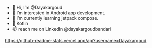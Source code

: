 - 👋 Hi, I’m @Dayakargoud
- 👀 I’m interested in Android app development.
- 🌱 I’m currently learning jetpack compose.
- 💞️ Kotlin 
- 📫 reach me on LinkedIn @dayakargoudbandari

https://github-readme-stats.vercel.app/api?username=Dayakargoud

<!---
Dayakargoud/Dayakargoud is a ✨ special ✨ repository because its `README.md` (this file) appears on your GitHub profile.
You can click the Preview link to take a look at your changes.
--->
